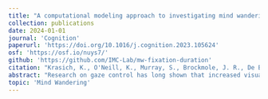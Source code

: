 ```yaml
---
title: "A computational modeling approach to investigating mind wandering-related adjustments to gaze behavior during scene viewing"
collection: publications
date: 2024-01-01
journal: 'Cognition'
paperurl: 'https://doi.org/10.1016/j.cognition.2023.105624'
osf: 'https://osf.io/nuys7/'
github: 'https://github.com/IMC-Lab/mw-fixation-duration'
citation: "Krasich, K., O'Neill, K., Murray, S., Brockmole, J. R., De Brigard, F., & Nuthmann, A. (2024). A computational modeling approach to investigating mind wandering-related adjustments to gaze behavior during scene viewing. Cognition, 242, 105624."
abstract: "Research on gaze control has long shown that increased visual-cognitive processing demands in scene viewing are associated with longer fixation durations. More recently, though, longer durations have also been linked to mind wandering, a perceptually decoupled state of attention marked by decreased visual-cognitive processing. Toward better understanding the relationship between fixation durations and visual-cognitive processing, we ran simulations using an established random-walk model for saccade timing and programming and assessed which model parameters best predicted modulations in fixation durations associated with mind wandering compared to attentive viewing. Mind wandering-related fixation durations were best described as an increase in the variability of the fixation-generating process, leading to more variable—sometimes very long—durations. In contrast, past research showed that increased processing demands increased the mean duration of the fixation-generating process. The findings thus illustrate that mind wandering and processing demands modulate fixation durations through different mechanisms in scene viewing. This suggests that processing demands cannot be inferred from changes in fixation durations without understanding the underlying mechanism by which these changes were generated."
topic: 'Mind Wandering'
---
```


